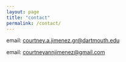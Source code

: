 ```yaml
---
layout: page
title: "contact"
permalink: /contact/
---
```


email: courtney.a.jimenez.gr@dartmouth.edu

email: courtneyannjimenez@gmail.com
